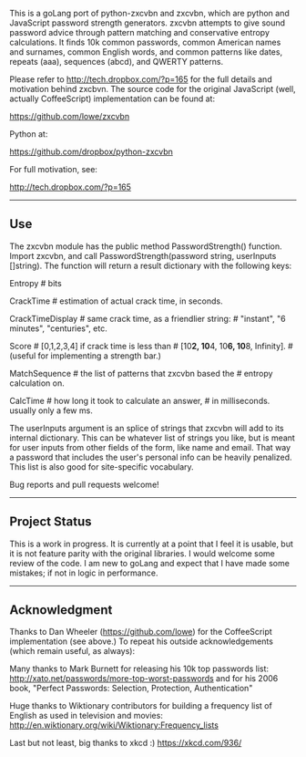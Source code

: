 This is a goLang port of python-zxcvbn and zxcvbn, which are python and JavaScript password strength
generators. zxcvbn attempts to give sound password advice through pattern
matching and conservative entropy calculations. It finds 10k common passwords,
common American names and surnames, common English words, and common patterns
like dates, repeats (aaa), sequences (abcd), and QWERTY patterns.

Please refer to http://tech.dropbox.com/?p=165 for the full details and
motivation behind zxcbvn. The source code for the original JavaScript (well,
actually CoffeeScript) implementation can be found at:

https://github.com/lowe/zxcvbn

Python at:

https://github.com/dropbox/python-zxcvbn

For full motivation, see:

http://tech.dropbox.com/?p=165

------------------------------------------------------------------------
Use
------------------------------------------------------------------------

The zxcvbn module has the public method PasswordStrength() function. Import zxcvbn, and
call PasswordStrength(password string, userInputs []string).  The function will return a
result dictionary with the following keys:

Entropy            # bits

CrackTime         # estimation of actual crack time, in seconds.

CrackTimeDisplay # same crack time, as a friendlier string:
                   # "instant", "6 minutes", "centuries", etc.

Score              # [0,1,2,3,4] if crack time is less than
                   # [10**2, 10**4, 10**6, 10**8, Infinity].
                   # (useful for implementing a strength bar.)

MatchSequence     # the list of patterns that zxcvbn based the
                   # entropy calculation on.

CalcTime   # how long it took to calculate an answer,
                   # in milliseconds. usually only a few ms.

The userInputs argument is an splice of strings that zxcvbn
will add to its internal dictionary. This can be whatever list of
strings you like, but is meant for user inputs from other fields of the
form, like name and email. That way a password that includes the user's
personal info can be heavily penalized. This list is also good for
site-specific vocabulary.

Bug reports and pull requests welcome!

------------------------------------------------------------------------
Project Status
------------------------------------------------------------------------

This is a work in progress. It is currently at a point that I feel it is usable, but it is not feature parity with the original libraries. I would welcome some review of the code. I am new to goLang and expect that I have made some mistakes; if not in logic in performance.

------------------------------------------------------------------------
Acknowledgment
------------------------------------------------------------------------

Thanks to Dan Wheeler (https://github.com/lowe) for the CoffeeScript implementation
(see above.) To repeat his outside acknowledgements (which remain useful, as always):

Many thanks to Mark Burnett for releasing his 10k top passwords list:
http://xato.net/passwords/more-top-worst-passwords
and for his 2006 book,
"Perfect Passwords: Selection, Protection, Authentication"

Huge thanks to Wiktionary contributors for building a frequency list
of English as used in television and movies:
http://en.wiktionary.org/wiki/Wiktionary:Frequency_lists

Last but not least, big thanks to xkcd :)
https://xkcd.com/936/
